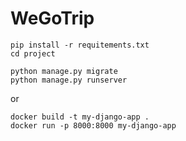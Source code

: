 # WeGoTrip

```
pip install -r requitements.txt
cd project
```

```
python manage.py migrate
python manage.py runserver
```

or


```
docker build -t my-django-app .
docker run -p 8000:8000 my-django-app
 ```
